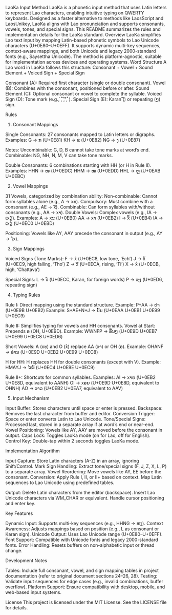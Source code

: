 LaoKa Input Method
LaoKa is a phonetic input method that uses Latin letters to represent Lao characters, enabling intuitive typing on QWERTY keyboards. Designed as a faster alternative to methods like LaosScript and LaosUnikey, LaoKa aligns with Lao pronunciation and supports consonants, vowels, tones, and special signs. This README summarizes the rules and implementation details for the LaoKa standard.
Overview
LaoKa simplifies Lao text input by mapping Latin-based phonetic symbols to Lao Unicode characters (U+0E80–U+0EFF). It supports dynamic multi-key sequences, context-aware mappings, and both Unicode and legacy 2000-standard fonts (e.g., Saysettha Unicode). The method is platform-agnostic, suitable for implementation across devices and operating systems.
Word Structure
A Lao word in LaoKa follows this structure:
Consonant + Vowel + Sound Element + Voiced Sign + Special Sign

Consonant (A): Required first character (single or double consonant).
Vowel (B): Combines with the consonant, positioned before or after.
Sound Element (C): Optional consonant or vowel to complete the syllable.
Voiced Sign (D): Tone mark (e.g., ່, ້, ໊, ໋).
Special Sign (E): Karan (໌) or repeating (ໆ) sign.

Rules
1. Consonant Mappings

Single Consonants: 27 consonants mapped to Latin letters or digraphs.
Examples:
G → ກ (U+0E81)
KH → ຂ (U+0E82)
NG → ງ (U+0E87)


Notes:
Uncombinable: G, D, B cannot take tone marks at word’s end.
Combinable: NG, NH, N, M, V can take tone marks.




Double Consonants: 6 combinations starting with HH (or H in Rule II).
Examples:
HHN → ໜ (U+0EDC)
HHM → ໝ (U+0EDD)
HHL → ຫຼ (U+0EAB U+0EBC)





2. Vowel Mappings

31 Vowels, categorized by combination ability:
Non-combinable: Cannot form syllables alone (e.g., A → xະ).
Compulsory: Must combine with a consonant (e.g., AE → xັ).
Combinable: Can form syllables with/without consonants (e.g., AA → xາ).
Double Vowels: Complex vowels (e.g., IA → ເxຽ).
Examples:
A → xະ (U+0EB0)
AA → xາ (U+0EB2)
I → xິ (U+0EB4)
IA → ເxຽ (U+0EC0 U+0EBD)




Positioning: Vowels like AY, AAY precede the consonant in output (e.g., AY → ໄx).

3. Sign Mappings

Voiced Signs (Tone Marks):
F → x່ (U+0EC8, low tone, ‘Ech’)
J → x້ (U+0EC9, high falling, ‘Tho’)
Z → x໊ (U+0ECA, rising, ‘Ti’)
X → x໋ (U+0ECB, high, ‘Chattava’)


Special Signs:
L → x໌ (U+0ECC, Karan, for foreign words)
P → xໆ (U+0ED6, repeating sign)



4. Typing Rules

Rule I: Direct mapping using the standard structure.
Example: P+AA → ປາ (U+0E9B U+0EB2)
Example: S+AE+N+J → ນັ້ນ (U+0EAA U+0EB1 U+0E99 U+0EC9)


Rule II: Simplifies typing for vowels and HH consonants.
Vowel at Start: Prepends ອ (OH, U+0E9D).
Example: WWNFP → ອື່ນໆ (U+0E9D U+0EB7 U+0E99 U+0EC8 U+0ED6)


Short Vowels: A (xະ) and O (xໍ) replace AA (xາ) or OH (ອ).
Example: OHANF → ອ່ານ (U+0E9D U+0EB2 U+0E99 U+0EC8)


H for HH: H replaces HH for double consonants (except with V).
Example: HMAYJ → ໄໝ້ (U+0EC4 U+0E9E U+0EC9)




Rule II+: Shortcuts for common syllables.
Examples:
AI → xາຍ (U+0EB2 U+0E8D, equivalent to AANH)
OI → xອຍ (U+0E9D U+0E8D, equivalent to OHNH)
AO → xາວ (U+0EB2 U+0EA7, equivalent to AAV)





5. Input Mechanism

Input Buffer: Stores characters until space or enter is pressed.
Backspace: Removes the last character from buffer and editor.
Conversion Trigger: Space or enter converts Latin to Lao Unicode.
Tone/Special Signs: Processed last, stored in a separate array if at word’s end or near-end.
Vowel Positioning: Vowels like AY, AAY are moved before the consonant in output.
Caps Lock: Toggles LaoKa mode (on for Lao, off for English).
Control Key: Double-tap within 2 seconds toggles LaoKa mode.

Implementation
Algorithm

Input Capture: Store Latin characters (A-Z) in an array, ignoring Shift/Control.
Mark Sign Handling: Extract tone/special signs (F, J, Z, X, L, P) to a separate array.
Vowel Reordering: Move vowels like AY, EE before the consonant.
Conversion:
Apply Rule I, II, or II+ based on context.
Map Latin sequences to Lao Unicode using predefined tables.


Output:
Delete Latin characters from the editor (backspace).
Insert Lao Unicode characters via WM_CHAR or equivalent.
Handle cursor positioning and enter key.



Key Features

Dynamic Input: Supports multi-key sequences (e.g., HHNG → ຫງ).
Context Awareness: Adjusts mappings based on position (e.g., L as consonant or Karan sign).
Unicode Output: Uses Lao Unicode range (U+0E80–U+0EFF).
Font Support: Compatible with Unicode fonts and legacy 2000-standard fonts.
Error Handling: Resets buffers on non-alphabetic input or thread change.

Development Notes

Tables: Include full consonant, vowel, and sign mapping tables in project documentation (refer to original document sections 24–26, 28).
Testing: Validate input sequences for edge cases (e.g., invalid combinations, buffer overflow).
Platform Support: Ensure compatibility with desktop, mobile, and web-based input systems.

License
This project is licensed under the MIT License. See the LICENSE file for details.
